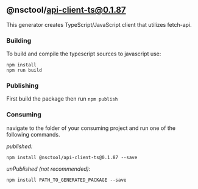 ## @nsctool/api-client-ts@0.1.87

This generator creates TypeScript/JavaScript client that utilizes fetch-api.

### Building

To build and compile the typescript sources to javascript use:
```
npm install
npm run build
```

### Publishing

First build the package then run ```npm publish```

### Consuming

navigate to the folder of your consuming project and run one of the following commands.

_published:_

```
npm install @nsctool/api-client-ts@0.1.87 --save
```

_unPublished (not recommended):_

```
npm install PATH_TO_GENERATED_PACKAGE --save
